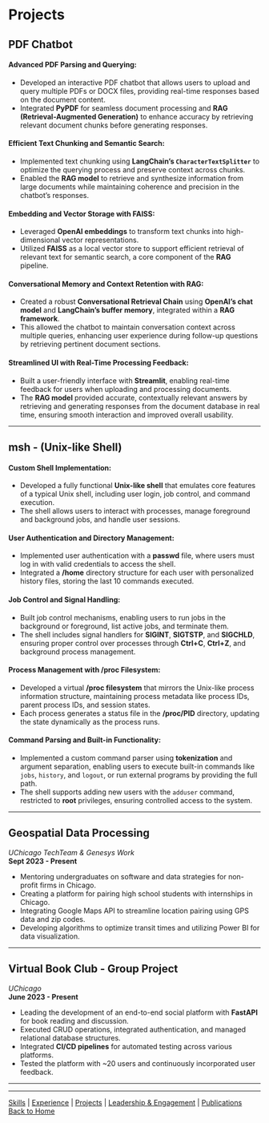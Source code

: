 # Projects

## PDF Chatbot

#### Advanced PDF Parsing and Querying:
- Developed an interactive PDF chatbot that allows users to upload and query multiple PDFs or DOCX files, providing real-time responses based on the document content.
- Integrated **PyPDF** for seamless document processing and **RAG (Retrieval-Augmented Generation)** to enhance accuracy by retrieving relevant document chunks before generating responses.

#### Efficient Text Chunking and Semantic Search:
- Implemented text chunking using **LangChain’s `CharacterTextSplitter`** to optimize the querying process and preserve context across chunks.
- Enabled the **RAG model** to retrieve and synthesize information from large documents while maintaining coherence and precision in the chatbot’s responses.

#### Embedding and Vector Storage with FAISS:
- Leveraged **OpenAI embeddings** to transform text chunks into high-dimensional vector representations.
- Utilized **FAISS** as a local vector store to support efficient retrieval of relevant text for semantic search, a core component of the **RAG** pipeline.

#### Conversational Memory and Context Retention with RAG:
- Created a robust **Conversational Retrieval Chain** using **OpenAI’s chat model** and **LangChain’s buffer memory**, integrated within a **RAG framework**.
- This allowed the chatbot to maintain conversation context across multiple queries, enhancing user experience during follow-up questions by retrieving pertinent document sections.

#### Streamlined UI with Real-Time Processing Feedback:
- Built a user-friendly interface with **Streamlit**, enabling real-time feedback for users when uploading and processing documents.
- The **RAG model** provided accurate, contextually relevant answers by retrieving and generating responses from the document database in real time, ensuring smooth interaction and improved overall usability.


---


## msh - (Unix-like Shell)

#### Custom Shell Implementation:
- Developed a fully functional **Unix-like shell** that emulates core features of a typical Unix shell, including user login, job control, and command execution.
- The shell allows users to interact with processes, manage foreground and background jobs, and handle user sessions.

#### User Authentication and Directory Management:
- Implemented user authentication with a **passwd** file, where users must log in with valid credentials to access the shell.
- Integrated a **/home** directory structure for each user with personalized history files, storing the last 10 commands executed.

#### Job Control and Signal Handling:
- Built job control mechanisms, enabling users to run jobs in the background or foreground, list active jobs, and terminate them.
- The shell includes signal handlers for **SIGINT**, **SIGTSTP**, and **SIGCHLD**, ensuring proper control over processes through **Ctrl+C**, **Ctrl+Z**, and background process management.

#### Process Management with /proc Filesystem:
- Developed a virtual **/proc filesystem** that mirrors the Unix-like process information structure, maintaining process metadata like process IDs, parent process IDs, and session states.
- Each process generates a status file in the **/proc/PID** directory, updating the state dynamically as the process runs.

#### Command Parsing and Built-in Functionality:
- Implemented a custom command parser using **tokenization** and argument separation, enabling users to execute built-in commands like `jobs`, `history`, and `logout`, or run external programs by providing the full path.
- The shell supports adding new users with the `adduser` command, restricted to **root** privileges, ensuring controlled access to the system.


---


## Geospatial Data Processing  
*UChicago TechTeam & Genesys Work*  
**Sept 2023 - Present**  
- Mentoring undergraduates on software and data strategies for non-profit firms in Chicago.
- Creating a platform for pairing high school students with internships in Chicago.
- Integrating Google Maps API to streamline location pairing using GPS data and zip codes.
- Developing algorithms to optimize transit times and utilizing Power BI for data visualization.


---


## Virtual Book Club - Group Project  
*UChicago*  
**June 2023 - Present**  
- Leading the development of an end-to-end social platform with **FastAPI** for book reading and discussion.
- Executed CRUD operations, integrated authentication, and managed relational database structures.
- Integrated **CI/CD pipelines** for automated testing across various platforms.
- Tested the platform with ~20 users and continuously incorporated user feedback.


---


---
[Skills](skills.md) | [Experience](experience.md) | [Projects](projects.md) | [Leadership & Engagement](leadership.md) | [Publications](publications.md) 
<br>
[Back to Home](index.html)

